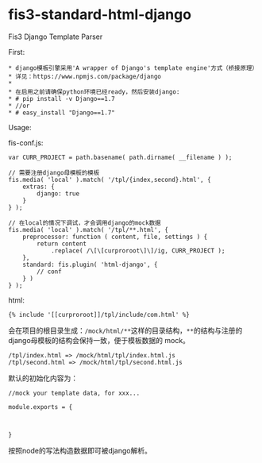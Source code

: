 # fis3-standard-html-django
Fis3 Django Template Parser

First:

    * django模板引擎采用'A wrapper of Django's template engine'方式（桥接原理）
    * 详见：https://www.npmjs.com/package/django
    *
    * 在启用之前请确保python环境已经ready，然后安装django:
    * # pip install -v Django==1.7
    * //or
    * # easy_install "Django==1.7"

Usage:

fis-conf.js:

    var CURR_PROJECT = path.basename( path.dirname( __filename ) );

    // 需要注册django母模板的模板
    fis.media( 'local' ).match( '/tpl/{index,second}.html', {
        extras: {
            django: true
        }
    } );

    // 在local的情况下调试，才会调用django的mock数据
    fis.media( 'local' ).match( '/tpl/**.html', {
        preprocessor: function ( content, file, settings ) {
            return content
                .replace( /\[\[curproroot\]\]/ig, CURR_PROJECT );
        },
        standard: fis.plugin( 'html-django', {
            // conf
        } )
    } );

html:

    {% include '[[curproroot]]/tpl/include/com.html' %}

会在项目的根目录生成：`/mock/html/**`这样的目录结构，`**`的结构与注册的django母模板的结构会保持一致，便于模板数据的
mock。

    /tpl/index.html => /mock/html/tpl/index.html.js
    /tpl/second.html => /mock/html/tpl/second.html.js

默认的初始化内容为：

    //mock your template data, for xxx...

    module.exports = {

        

    }

按照node的写法构造数据即可被django解析。